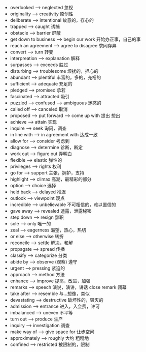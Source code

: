 - overlooked --> neglected 忽视
- originality --> creativity 原创性
- deliberate --> intentional  故意的，存心的
- trapped --> caught 诱捕
- obstacle --> barrier 屏蔽
- get down to business --> begin our work 开始办正事，自己的事
- reach an agreement --> agree to disagree 求同存异
- convert --> turn 转变
- interpreation --> explanation 解释
- surpasses --> exceeds 胜过
- disturbing --> troublesome 烦扰的，担心的
- abundant --> plentiful 丰富的，多的，充裕的
- sufficient --> adequate 充足的
- pledged --> promised 承若
- fascinated --> attracted 吸引
- puzzled --> confused --> ambiguous 迷惑的
- called off --> canceled 取消
- proposed --> put forward --> come up with 提出 想出
- achieve --> attain 实现
- inquire --> seek 询问，调查
- in line with --> in agreement with 达成一致
- allow for --> consider 考虑到
-  diagnose --> determine 诊断，断定
- work out --> figure out 弄明白
- flexible --> elastic 弹性的
- privileges --> rights  权利
-  go for --> support  主张，拥护，支持
-  highlight --> climax 高潮，最精彩的部分
-  option --> choice 选择
-  held back --> delayed 推迟
- outlook --> viewpoint 观点
- incredible --> unbelievable 不可相信的，难以置信的
- gave away --> revealed 透露，泄露秘密
- step down --> resign 辞职
- sole --> only 唯一的
- zeal  --> eagerness 渴望，热心，热切
- or else --> otherwise 转折
- reconcile --> settle 解决，和解
- propagate --> spread 传播
- classify --> categorize 分类
- abide by --> observe (观察)  遵守
- urgent --> pressing 紧迫的
- approach --> method  方法
- enhance --> improve 提高，改进，加强
- remarks --> speech 演说，演讲，讲话 close remark 闭幕
- take after --> resemble 与...想像，类似
- devastating --> destructive 破坏性的，毁灭的
- admission --> entrance 进入，入会费，许可
- imbalanced --> uneven 不平等
- turn out --> produce 生产
- inquiry --> investigation 调查
- make way of --> give space for 让步空间
- approximately -->  roughly 大约 粗糙地
- confined --> restricted 被限制的，限制